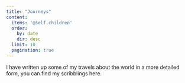 ```yaml
---
title: "Journeys"
content:
  items: '@self.children'
  order:
    by: date
    dir: desc
  limit: 10
  pagination: true
---
```


I have written up some of my travels about the world in a more detailed form, you can find my scribblings here.
